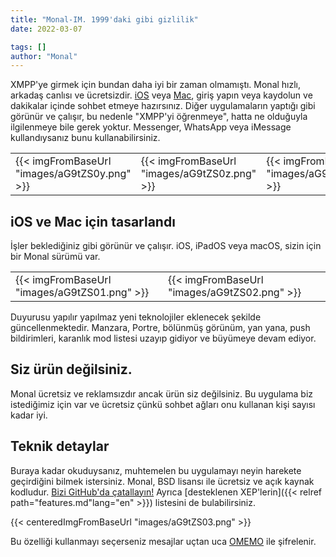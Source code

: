 ```yaml
---
title: "Monal-IM. 1999'daki gibi gizlilik"
date: 2022-03-07

tags: []
author: "Monal"
---
```

XMPP'ye girmek için bundan daha iyi bir zaman olmamıştı. Monal hızlı, arkadaş canlısı ve ücretsizdir.
[iOS](https://apps.apple.com/app/id317711500) veya [Mac](https://apps.apple.com/app/id1637078500), giriş yapın veya kaydolun ve dakikalar içinde sohbet etmeye hazırsınız. Diğer uygulamaların yaptığı gibi görünür ve çalışır, bu nedenle "XMPP'yi öğrenmeye", hatta ne olduğuyla ilgilenmeye bile gerek yoktur. Messenger, WhatsApp veya iMessage kullandıysanız bunu kullanabilirsiniz.

||||
| -------------- | -------------------- | -------------------- |
| {{< imgFromBaseUrl "images/aG9tZS0y.png" >}} | {{< imgFromBaseUrl "images/aG9tZS0z.png" >}} |  {{< imgFromBaseUrl "images/aG9tZS00.png" >}}

iOS ve Mac için tasarlandı
---------------------------

İşler beklediğiniz gibi görünür ve çalışır. iOS, iPadOS veya macOS, sizin için bir Monal sürümü var.

||||
| -------------- | -------------------- | -------------------- |
 {{< imgFromBaseUrl "images/aG9tZS01.png" >}} | {{< imgFromBaseUrl "images/aG9tZS02.png" >}} |

Duyurusu yapılır yapılmaz yeni teknolojiler eklenecek şekilde güncellenmektedir.
Manzara, Portre, bölünmüş görünüm, yan yana, push bildirimleri, karanlık mod listesi uzayıp gidiyor ve büyümeye devam ediyor.

Siz ürün değilsiniz.
--------------------------

Monal ücretsiz ve reklamsızdır ancak ürün siz değilsiniz. Bu uygulama biz istediğimiz için var ve ücretsiz çünkü sohbet ağları onu kullanan kişi sayısı kadar iyi.

Teknik detaylar
-----------------

Buraya kadar okuduysanız, muhtemelen bu uygulamayı neyin harekete geçirdiğini bilmek istersiniz. Monal, BSD lisansı ile ücretsiz ve açık kaynak kodludur.
[Bizi GitHub'da çatallayın!](https://github.com/monal-im/monal) Ayrıca [desteklenen XEP'lerin]({{< relref path="features.md"lang="en" >}}) listesini de bulabilirsiniz.

 {{< centeredImgFromBaseUrl "images/aG9tZS03.png" >}}

Bu özelliği kullanmayı seçerseniz mesajlar uçtan uca [OMEMO](https://conversations.im/omemo/) ile şifrelenir.
